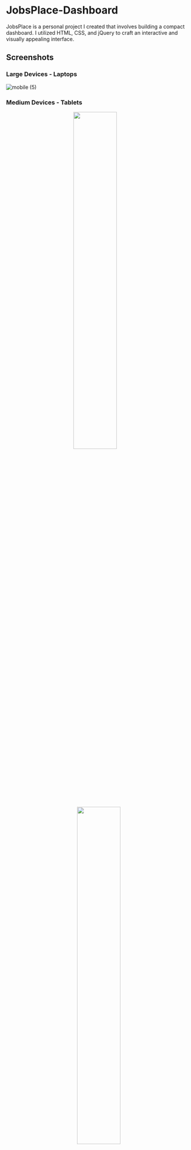 # JobsPlace-Dashboard

JobsPlace is a personal project I created that involves building a compact dashboard. I utilized HTML, CSS, and jQuery to craft an interactive and visually appealing interface.

## Screenshots

### Large Devices - Laptops

![mobile (5)](https://github.com/kishanlalchoudhary/JobsPlace-Dashboard/assets/107745828/5d068076-3353-4379-9aa2-3697b90b7885)

### Medium Devices - Tablets

<p align="center">
  <img width="48.5%" src="https://github.com/kishanlalchoudhary/JobsPlace-Dashboard/assets/107745828/971ef98b-cabd-480a-b80b-ca3cccdeb916.png">
  &nbsp;&nbsp;&nbsp;&nbsp;
  <img width="48.5%" src="https://github.com/kishanlalchoudhary/JobsPlace-Dashboard/assets/107745828/2c7506e4-e9ec-4bda-bd4d-4173f45dbd2f.png">
</p>

### Small Devices - Mobiles

<p align="center">
  <img width="32%" src="https://github.com/kishanlalchoudhary/JobsPlace-Dashboard/assets/107745828/ac4310c0-857f-46f5-933b-94bbd86961fe.png">
  &nbsp;&nbsp;
  <img width="32%" src="https://github.com/kishanlalchoudhary/JobsPlace-Dashboard/assets/107745828/801975a8-771a-414b-8e85-93e111dc13a6.png">
  &nbsp;&nbsp;
  <img width="32%" src="https://github.com/kishanlalchoudhary/JobsPlace-Dashboard/assets/107745828/101b45f2-0c02-4350-94c4-be7ed5035185.png">
</p>

## [Deployed Project link](https://kishanlalchoudhary.github.io/JobsPlace-Dashboard/)
